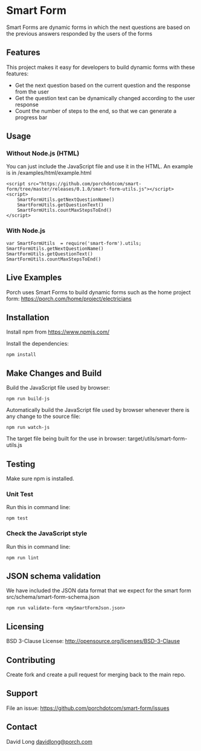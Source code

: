 # Smart Form

Smart Forms are dynamic forms in which the next questions are based on the previous answers responded by the users of the forms

## Features
This project makes it easy for developers to build dynamic forms with these features: 

* Get the next question based on the current question and the response from the user
* Get the question text can be dynamically changed according to the user response
* Count the number of steps to the end, so that we can generate a progress bar

## Usage

### Without Node.js (HTML)

You can just include the JavaScript file and use it in the HTML.  An example is in /examples/html/example.html

    <script src="https://github.com/porchdotcom/smart-form/tree/master/releases/0.1.0/smart-form-utils.js"></script>
    <script>
        SmartFormUtils.getNextQuestionName()
        SmartFormUtils.getQuestionText()
        SmartFormUtils.countMaxStepsToEnd()
    </script>

### With Node.js
    
    var SmartFormUtils  = require('smart-form').utils;
    SmartFormUtils.getNextQuestionName()
    SmartFormUtils.getQuestionText()
    SmartFormUtils.countMaxStepsToEnd()
  

## Live Examples

Porch uses Smart Forms to build dynamic forms such as the home project form: https://porch.com/home/project/electricians

## Installation

Install npm from https://www.npmjs.com/

Install the dependencies:

    npm install 

## Make Changes and Build

Build the JavaScript file used by browser:

    npm run build-js

Automatically build the JavaScript file used by browser whenever there is any change to the source file:

    npm run watch-js

The target file being built for the use in browser: target/utils/smart-form-utils.js    

## Testing

Make sure npm is installed.

### Unit Test
Run this in command line:
  
    npm test

### Check the JavaScript style
Run this in command line:
  
    npm run lint

## JSON schema validation
We have included the JSON data format that we expect for the smart form src/schema/smart-form-schema.json

    npm run validate-form <mySmartFormJson.json>

## Licensing

BSD 3-Clause License: http://opensource.org/licenses/BSD-3-Clause

## Contributing

Create fork and create a pull request for merging back to the main repo. 

## Support

File an issue: https://github.com/porchdotcom/smart-form/issues

## Contact

David Long <davidlong@porch.com>
